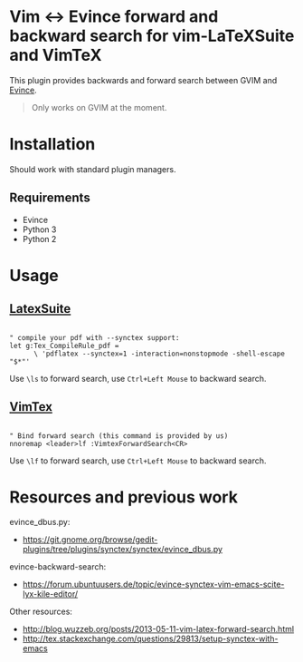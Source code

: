 # Vim <-> Evince forward and backward search for vim-LaTeXSuite and VimTeX

This plugin provides backwards and forward search between GVIM and [Evince](https://wiki.gnome.org/Apps/Evince).

> Only works on GVIM at the moment.

# Installation

Should work with standard plugin managers.

## Requirements

* Evince
* Python 3
* Python 2

# Usage

## [LatexSuite](https://github.com/vim-latex/vim-latex)

```vim

" compile your pdf with --synctex support:
let g:Tex_CompileRule_pdf =
      \ 'pdflatex --synctex=1 -interaction=nonstopmode -shell-escape "$*"'

```

Use `\ls` to forward search, use `Ctrl+Left Mouse` to backward search.

## [VimTex](https://github.com/lervag/vimtex)

```vim

" Bind forward search (this command is provided by us)
nnoremap <leader>lf :VimtexForwardSearch<CR>

```

Use `\lf` to forward search, use `Ctrl+Left Mouse` to backward search.

# Resources and previous work

evince_dbus.py:
 *  https://git.gnome.org/browse/gedit-plugins/tree/plugins/synctex/synctex/evince_dbus.py

evince-backward-search:
 * https://forum.ubuntuusers.de/topic/evince-synctex-vim-emacs-scite-lyx-kile-editor/

Other resources:
* http://blog.wuzzeb.org/posts/2013-05-11-vim-latex-forward-search.html
* http://tex.stackexchange.com/questions/29813/setup-synctex-with-emacs

